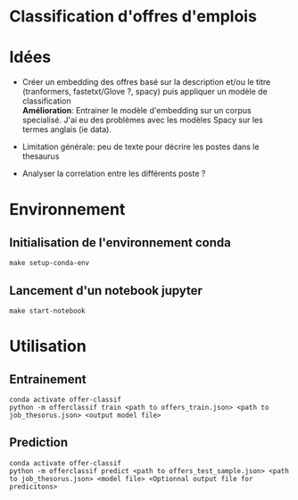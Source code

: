 # Classification d'offres d'emplois

# Idées

* Créer un embedding des offres basé sur la description et/ou le titre (tranformers, fastetxt/Glove ?, spacy) puis appliquer un modèle de classification  
**Amélioration**: Entrainer le modèle d'embedding sur un corpus specialisé. J'ai eu des problèmes avec les modèles Spacy sur les termes anglais (ie data).

* Limitation générale: peu de texte pour décrire les postes dans le thesaurus
* Analyser la correlation entre les différents poste ?

# Environnement
## Initialisation de l'environnement conda
```
make setup-conda-env
```
## Lancement d'un notebook jupyter
```
make start-notebook
```
# Utilisation
## Entrainement
```
conda activate offer-classif
python -m offerclassif train <path to offers_train.json> <path to job_thesorus.json> <output model file>
```
## Prediction
```
conda activate offer-classif
python -m offerclassif predict <path to offers_test_sample.json> <path to job_thesorus.json> <model file> <Optionnal output file for predicitons>
```